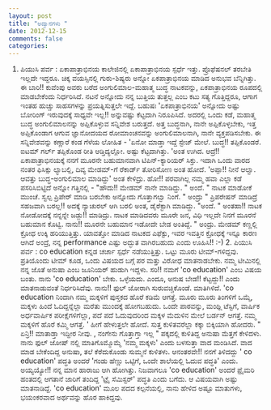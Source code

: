 ```yaml
---
layout: post
title: "ಅದ್ವಾನಗಳು "
date: 2012-12-15
comments: false
categories: 
---
```



   1.  ಪಿಯುಸಿ ಪರ್ವ : ಏಕಾಪಾತ್ರಾಭಿನಯ   ಕಾಲೇಜಿನಲ್ಲಿ ಏಕಾಪಾತ್ರಾಭಿನಯ ಸ್ಪರ್ಧೆ ಇತ್ತು.   ಪ್ರೊಫೆಷನಲ್ ತರಬೇತಿ ಇಲ್ಲದೇ ಇದ್ದರೂ.    ಚಿಕ್ಕ ವಯಸ್ಸಿನಲ್ಲಿ ಗುರು-ಶಿಷ್ಯರು ಅನ್ನೋ ಏಕಪಾತ್ರಾಭಿನಯ ಮಾಡಿದ ಅನುಭವ ಬೆನ್ನಿಗಿತ್ತು.   ಈ ಬಾರಿ!! ಕುವೆಂಪು ಅವರು ಬರೆದ ಅಂಗುಲಿಮಾಲ-ಮಹಾತ್ಮ ಬುದ್ಧ ನಾಟಕವನ್ನು,   ಏಕಪಾತ್ರಾಭಿನಯ ರೂಪದಲ್ಲಿ ಮಾಡಬೇಕೆಂದು ನಿರ್ಧರಿಸಿದೆ.   ನಟನೆ ಅನ್ನೋದು ನನ್ನ ಬುತ್ತಿಯ ತುತ್ತಲ್ಲ ಎಂಬ ಕಟು ಸತ್ಯ ಗೊತ್ತಿದ್ದರೂ,   ಆಗಾಗ ಇಂತಹ ಹುಚ್ಚು ಸಾಹಸಗಳನ್ನು ಪ್ರಯತ್ನಿಸುತ್ತಲೇ ಇದ್ದೆ.    ಬಹುಷಃ 'ಏಕಪಾತ್ರಾಭಿನಯ' ಅನ್ನೋದು ಅಷ್ಟು ಬೋರಿಂಗ್ ಇರುವುದಕ್ಕೆ ಸಾಧ್ಯವೇ ಇಲ್ಲ!!  ಅನ್ನುವಷ್ಟು ಕೆಟ್ಟದಾಗಿ ನಿರೂಪಿಸಿದೆ.   ಅದರಲ್ಲಿ ಒಂದು ಕಡೆ, ಮಹಾತ್ಮ ಬುದ್ಧ ಅಂಗುಲಿಮಾಲನನ್ನು ಅಪ್ಪಿಕೊಳ್ಳುವ ಸನ್ನಿವೇಶ ಬರುತ್ತದೆ.   ಅತ್ತ ಬುದ್ಧನಾಗಿ, ನಾನೇ ಅಪ್ಪಿಕೊಳ್ಳಬೇಕು,   ಇತ್ತ ಅಪ್ಪಿಕೊಂಡಾಗ ಆಗುವ ಜ್ಞಾನೋದಯದ  ರೋಮಾಂಚನವನ್ನು ಅಂಗುಲಿಮಾಲನಾಗಿ, ನಾನೇ ವ್ಯಕ್ತಪಡಿಸಬೇಕು.   ಈ ಸನ್ನಿವೇಶವನ್ನು ಕಣ್ಣಾರೆ ಕಂಡ ಗೆಳೆಯ ಲೋಹಿತ -   'ಏನೋ ಮಾಡ್ತಾ ಇದ್ದೆ ಸ್ಟೇಜ್ ಮೇಲೆ. ಬುದ್ಧ!! ತಪ್ಪಿಕೊಂಡರೆ.  ಐಟಮ್ ಗರ್ಲ್ ತಪ್ಪಿಕೊಂಡ ರೀತಿ ಆಡ್ತಿದ್ಯಲ್ಲೋ.  ಅಷ್ಟು ಕೆಟ್ಟದಾಗಿತ್ತು. 'ಅಂತ ಉಗಿದ.   ಆದ್ರೆ!! ಏಕಾಪಾತ್ರಾಭಿನಯಕ್ಕೆ ನನಗೆ ಮೂರನೇ ಬಹುಮಾನವಾಗಿ ಟಿಪಿನ್-ಕ್ಯಾರಿಯರ್ ಸಿಕ್ತು.   ಇದಾಗಿ ಒಂದು ವಾರದ ನಂತರ ಫಿಸಿಕ್ಸು ಲ್ಯಾಬಲ್ಲಿ, ದಿವ್ಯ ಮೇಡಮ್-ಗೆ ರೆಕಾರ್ಡ್ ತೋರಿಸೋಣ ಅಂತ ಹೋದೆ.    'ಅಪ್ಪಾ!! ನೀನೆ ಆಲ್ವಾ.  ಆವತ್ತು ಬುದ್ಧ-ಅಂಗುಲಿಮಾಲ ಮಾಡಿದ್ದು' ಅಂತ ಕೇಳಿದ್ರು.    ಹೋ!! ಪರವಾಗಿಲ್ಲ ನಮ್ಮ ಹವಾ ಎಲ್ಲಾ ಕಡೆ ಪಸರಿಸಿಬಿಟ್ಟಿದೆ ಅನ್ನೋ ಗತ್ತಿನಲ್ಲಿ -  "ಹೌದು!! ಮೇಡಮ್ ನಾನೇ ಮಾಡಿದ್ದು.  " ಅಂದೆ.    " ನಾಟಕ ಮಾಡೋಕೆ ಮುಂಚೆ.  ಸ್ವಲ್ಪ  ಪ್ರಿಪೇರ್ ಮಾಡಿ ಬರಬೇಕು ಅನ್ನೋದು ಗೊತ್ತಾಗಲ್ವಾ ನಿಂಗೆ. " ಅಂದ್ರು    " ಪ್ರಿಪರೇಷನ್ ಮಾಡಿದ್ರೆ ಸಹಜವಾಗಿ ಬರಲ್ಲ!! ಅದಕ್ಕೆ ನ್ಯಾಚುರಲ್ ಆಗಿ ಬರಲಿ ಅಂತ,  ಡೈರೆಕ್ಟಾಗಿ  ಮಾಡಿದ್ದು.  "ಅಂದೆ.    " ಅಂತಹಾ!!  ನಾಟಕ ನೋಡೋದಕ್ಕೆ ನನ್ನನ್ನೇ ಜಡ್ಜು!! ಮಾಡಿದ್ರು.      ನಾಟಕ ಮಾಡಿದವರು ಮೂರೇ ಜನ,   ವಿಧಿ ಇಲ್ಲದೇ ನಿನಗೆ ಮೂರನೆ ಬಹುಮಾನ ಕೊಟ್ವಿ.   ನಾನು!! ಮೂರನೇ ಬಹುಮಾನ  ಇಡೋದೇ ಬೇಡ ಅಂತಿದ್ದೆ. "  ಅಂದ್ರು.     ಮೇಡಮ್ ಕಣ್ಣಲ್ಲಿ ಕ್ರೋಧ ಉಕ್ಕಿ ಹರಿಯುತ್ತಿತ್ತು.   ಯಾವತ್ತೋ ಮಾಡಿದ ನಾಟಕದ ಎಫೆಕ್ಟು,   ಇವರ ಇವತ್ತಿನ ಕ್ರೋಧಕ್ಕೆ ಇನ್ನೂ ಕಾರಣ ಆಗಿದೆ ಅಂದ್ರೆ,   ನನ್ನ performance ಎಷ್ಟು ಅದ್ಭುತ ವಾಗಿರಬಹುದು ಎಂದು ಊಹಿಸಿ!! :-)       2.  ಪಿಯುಸಿ ಪರ್ವ : co education   ಕನ್ನಡ ಚರ್ಚಾ ಸ್ಪರ್ಧೆ ನಡೆಯುತ್ತಿತ್ತು.   ಒಟ್ಟು ಮೂರು ಟೀಮ್-ಗಳಿದ್ದವು.   ಪ್ರತಿಯೊಂದು ಟೀಮ್ ಕೂಡ, ಒಂದು ವಿಷಯದ ಬಗ್ಗೆ ಪರ ಮತ್ತು ವಿರೋಧ ಮಾತನಾಡಬೇಕು.   ನಮ್ಮ ಟೀಮಿನಲ್ಲಿ ನನ್ನ ಜೊತೆ ಅನುಷಾ ಎಂಬ ಜೂನಿಯರ್ ಹುಡುಗಿ ಇದ್ದಳು.   ಸರಿ!! ನಮಗೆ  'co education' ಎಂಬ ವಿಷಯ ಬಂತು.   ನಾನು  'co education' ಬೇಕು.  ಒಳ್ಳೆಯದು.  ಎಂದೂ,  ಅನುಷ ಬೇಡ!! ಕೆಟ್ಟದ್ದು!! ಎಂದು ಮಾತನಾಡುವಂತೆ ನಿರ್ಧರಿಸಿದೆವು.   ನಾನು!! ಫುಲ್ ಜೋರಾಗಿ ಸುರುವಚ್ಚಿಕೊಂಡೆ.  ಮಾತಿಗಿಳಿದೆ.      'co education ನಿಂದಾಗಿ ನಮ್ಮ ಮಕ್ಕಳಿಗೆ ಪುಸ್ತಕದ ಹೊರೆ ಕಡಿಮೆ ಆಗತ್ತೆ.    ಮೂರು ಮೂರು ತಿಂಗಳಿಗೆ ಒಮ್ಮೆ,   ಮಕ್ಕಳು ಹಿಂದೆ ಓದಿದ್ದನ್ನೆಲ್ಲಾ ಮರೆತು ಮುಂದಕ್ಕೆ ಹೋಗಬಹುದು.   ಒಂದೇ ಪಾಠವನ್ನು, ಮಂಥ್ಲಿ  ಟೆಸ್ಟಿಗೆ,  ವಾರ್ಷಿಕ  ಅರ್ಧವಾರ್ಷಿಕ ಪರೀಕ್ಷೆಗಳಿಗೆಲ್ಲಾ,   ಪದೆ ಪದೆ ಓದುವುದರಿಂದ ಮಕ್ಕಳ ಮೆದುಳಿನ ಮೇಲೆ ಬರ್ಡನ್ ಆಗತ್ತೆ.   ನಮ್ಮ ಮಕ್ಕಳಿಗೆ ಹೊರೆ ಕಮ್ಮಿ ಆಗತ್ತೆ. ' ಹೀಗೆ ಹೇಳುತ್ತಲೇ ಹೋದೆ.    ಸುತ್ತ ಕುಳಿತವರೆಲ್ಲಾ ಕಕ್ಕಾ ಬಿಕ್ಕಿಯಾಗಿ ಹೋದರು.    " ಏನ್ರಿ!! ಮಾತಾಡ್ತಾ ಇದ್ದೀರ ನೀವು. , ನಂಗೇನು ಗೊತ್ತಾಗ್ತಾ ಇಲ್ಲ "   ಪಕ್ಕದಲ್ಲಿ ಕುಳಿತಿದ್ದ ಅನುಷಾ ಮೆತ್ತಗೆ ಕೇಳಿದಳು.    ನಾನು ಫುಲ್ ಜೋಷ್ ನಲ್ಲಿ ಮಾತಿಗೊಮ್ಮೊಮ್ಮೆ 'ನಮ್ಮ ಮಕ್ಕಳು' ಎಂದು ಬಳಸುತ್ತಾ ವಾದ ಮಂಡಿಸಿದೆ.   ವಾದ ಮಾಡ ಬೇಕೆಂದಿದ್ದ ಅನುಷಾ,  ತಲೆ ಕೆರೆದುಕೊಂಡು ಸುಮ್ಮನೆ ಕುಳಿತಳು.    ಆನಂತರವೇ!! ನನಗೆ ತಿಳಿದದ್ದು ' co education' ಪದ್ಧತಿ ಅಂದರೆ   'ಗಂಡು ಹೆಣ್ಣು ಒಟ್ಟಿಗೆ, ಒಂದೇ ಶಾಲೆಯಲ್ಲಿ ಓದುವ ಪದ್ಧತಿ' ಎಂದು.   ಅಯ್ಯಯ್ಯೋ!! ನನ್ನ ಮಾನ ಹಾರಾಜು ಆಗಿ ಹೋಗಿತ್ತು.   ನಿಜವಾಗಲೂ 'co education' ಅಂದರೆ ಪ್ರೈಮರಿ ಹಂತದಲ್ಲಿ ಆಗತಾನೆ ಜಾರಿಗೆ ತಂದಿದ್ದ   'ಟ್ರೈ ಸೆಮಿಸ್ಟರ್' ಪದ್ಧತಿ ಎಂದು ಬಗೆದು.  ಆ ವಿಷಯವಾಗಿ ಅಷ್ಟು ಮಾತನಾಡಿದ್ದೆ.    'co education' ಮೂಲ ಪದದ ಕಲ್ಪನೆಯಲ್ಲಿ,   ನಾನು ಹೇಳಿದ ಅಷ್ಟೂ ಮಾತುಗಳು,  ಭಯಂಕರವಾದ ಅರ್ಥವನ್ನು ಹೊರ ಹಾಕಿದ್ದವು.                      

